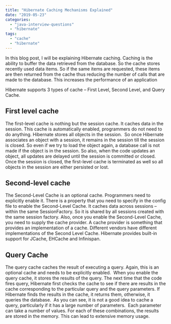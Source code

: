 ```yaml
---
title: "Hibernate Caching Mechanisms Explained"
date: "2019-05-23"
categories: 
  - "java-interview-questions"
  - "hibernate"
tags: 
  - "cache"
  - "hibernate"
---
```


In this blog post, I will be explaining Hibernate caching. Caching is the ability to buffer the data retrieved from the database. So the cache stores recently used data items. So if the same items are requested, these items are then returned from the cache thus reducing the number of calls that are made to the database. This increases the performance of an application

Hibernate supports 3 types of cache – First Level, Second Level, and Query Cache.

## First level cache

The first-level cache is nothing but the session cache. It caches data in the session. This cache is automatically enabled, programmers do not need to do anything. Hibernate stores all objects in the session.  So once Hibernate associates an object with a session, it remains in the session till the session is closed. So even if we try to load the object again, a database call is not made if the object is in the session. So also, when the code updates an object, all updates are delayed until the session is committed or closed. Once the session is closed, the first-level cache is terminated as well so all objects in the session are either persisted or lost.

## Second-level cache

The Second-Level Cache is an optional cache. Programmers need to explicitly enable it. There is a property that you need to specify in the config file to enable the Second-Level Cache. It caches data across sessions – within the same SessionFactory. So it is shared by all sessions created with the same session factory. Also, once you enable the Second-Level Cache, you need to supply the cache provider. A cache provider is something that provides an implementation of a cache. Different vendors have different implementations of the Second Level Cache. Hibernate provides built-in support for JCache, EHCache and Infinispan.

## Query Cache

The query cache caches the result of executing a query. Again, this is an optional cache and needs to be explicitly enabled.  When you enable the query cache, it stores the results of the query. The next time that the code fires query, Hibernate first checks the cache to see if there are results in the cache corresponding to the particular query and the query parameters. If Hibernate finds the results in the cache, it returns them, otherwise, it queries the database.  As you can see, it is not a good idea to cache a query, particularly if it has a large number of parameters.  Each parameter can take a number of values. For each of these combinations, the results are stored in the memory. This can lead to extensive memory usage.
